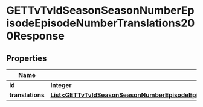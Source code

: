 

# GETTvTvIdSeasonSeasonNumberEpisodeEpisodeNumberTranslations200Response


## Properties

| Name | Type | Description | Notes |
|------------ | ------------- | ------------- | -------------|
|**id** | **Integer** |  |  [optional] |
|**translations** | [**List&lt;GETTvTvIdSeasonSeasonNumberEpisodeEpisodeNumberTranslations200ResponseTranslationsInner&gt;**](GETTvTvIdSeasonSeasonNumberEpisodeEpisodeNumberTranslations200ResponseTranslationsInner.md) |  |  [optional] |



